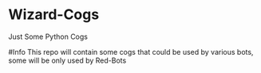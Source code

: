 # Wizard-Cogs
Just Some Python Cogs

#Info
This repo will contain some cogs that could be used by various bots, some will be only used by Red-Bots
